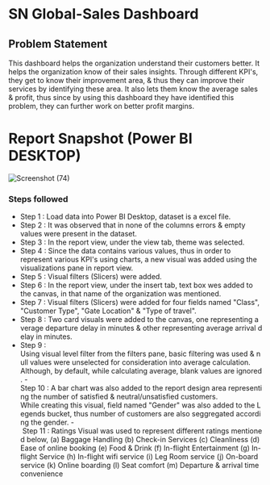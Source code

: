 
# SN Global-Sales Dashboard

## Problem Statement

This dashboard helps the organization understand their customers better. It helps the organization know of their sales insights. Through different KPI's, they get to know their improvement area, & thus they can improve their services by identifying these area. It also lets them know the average sales & profit, thus since by using this dashboard they have identified this problem, they can further work on better profit margins.
 
 
 # Report Snapshot (Power BI DESKTOP)

 ![Screenshot (74)](https://github.com/vPrateek10/Sales-Dashboard/assets/111632231/bf42f94d-7969-4f0b-a94b-df3c1e0568a4)

### Steps followed 

- Step 1 : Load data into Power BI Desktop, dataset is a excel file.
- Step 2 : It was observed that in none of the columns errors & empty values were present in the dataset.
- Step 3 : In the report view, under the view tab, theme was selected.
- Step 4 : Since the data contains various values, thus in order to represent various KPI's using charts, a new visual was added using the visualizations pane in report view.
- Step 5 : Visual filters (Slicers) were added.
- Step 6 : In the report view, under the insert tab, text box wes added to the canvas, in that name of the organization was mentioned.
- Step 7 : Visual filters (Slicers) were added for four fields named "Class", "Customer Type", "Gate Location" & "Type of travel".
- Step 8 : Two card visuals were added to the canvas, one representing average departure delay in minutes & other representing average arrival delay in minutes.
- Step 9 : Using visual level filter from the filters pane, basic filtering was used & null values were unselected for consideration into average calculation. Although, by default, while calculating average, blank values are ignored.
-Step 10 : A bar chart was also added to the report design area representing the number of satisfied & neutral/unsatisfied customers.
While creating this visual, field named "Gender" was also added to the Legends bucket, thus number of customers are also seggregated according the gender.
- Step 11 : Ratings Visual was used to represent different ratings mentioned below,
  (a) Baggage Handling
  (b) Check-in Services
  (c) Cleanliness
  (d) Ease of online booking
  (e) Food & Drink
  (f) In-flight Entertainment
  (g) In-flight Service
  (h) In-flight wifi service
  (i) Leg Room service
  (j) On-board service
  (k) Online boarding
  (l) Seat comfort
  (m) Departure & arrival time convenience
